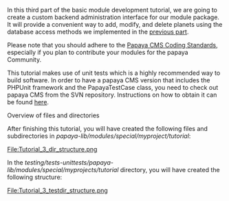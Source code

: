 
In this third part of the basic module development tutorial, we are going to create a custom backend administration interface for our module package. It will provide a convenient way to add, modify, and delete planets using the database access methods we implemented in the [previous part](/Module_Development_2:_Adding_Database_Support.md).

Please note that you should adhere to the [Papaya CMS Coding Standards](/Papaya_CMS_Coding_Standards.md), especially if you plan to contribute your modules for the papaya Community.

This tutorial makes use of unit tests which is a highly recommended way to build software. In order to have a papaya CMS version that includes the PHPUnit framework and the PapayaTestCase class, you need to check out papaya CMS from the SVN repository. Instructions on how to obtain it can be found [here](http://www.papaya-cms.com/download.990.en.html#svn).

Overview of files and directories

After finishing this tutorial, you will have created the following files and subdirectories in *papaya-lib/modules/special/myproject/tutorial*:

[<File:Tutorial_3_dir_structure.png>](/File:Tutorial_3_dir_structure.png.md)

In the *testing/tests-unittests/papaya-lib/modules/special/myprojects/tutorial* directory, you will have created the following structure:

[<File:Tutorial_3_testdir_structure.png>](/File:Tutorial_3_testdir_structure.png.md)